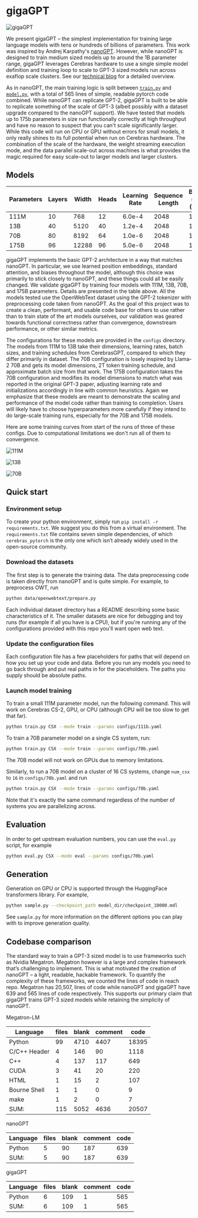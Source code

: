 # gigaGPT

![gigaGPT](assets/boats.png)

We present gigaGPT – the simplest implementation for training large language models with tens or hundreds of billions of parameters. This work was inspired by Andrej Karpathy's [nanoGPT](https://github.com/karpathy/nanoGPT/tree/master). However, while nanoGPT is designed to train medium sized models up to around the 1B parameter range, gigaGPT leverages Cerebras hardware to use a single simple model definition and training loop to scale to GPT-3 sized models run across exaflop scale clusters. See our [technical blog](https://www.cerebras.net/blog/gigaGPT) for a detailed overview.

As in nanoGPT, the main training logic is split between [`train.py`](./train.py) and [`model.py`](./model.py), with a total of 565 lines of simple, readable pytorch code combined. While nanoGPT can replicate GPT-2, gigaGPT is built to be able to replicate something of the scale of GPT-3 (albeit possibly with a dataset upgrade compared to the nanoGPT support). We have tested that models up to 175b parameters in size run functionally correctly at high throughput and have no reason to suspect that you can't scale significantly larger.
While this code will run on CPU or GPU without errors for small models, it only really shines to its full potential when run on Cerebras hardware. The combination of the scale of the hardware, the weight streaming execution mode, and the data parallel scale-out across machines is what provides the magic required for easy scale-out to larger models and larger clusters.

## Models

| Parameters | Layers | Width | Heads | Learning Rate | Sequence Length | Batch size (seq) |
| ---------- | ------ | ----- | ----- | ------------- | --------------- | ---------------- |
| 111M       | 10     | 768   | 12    | 6.0e-4        | 2048            | 120              |
| 13B        | 40     | 5120  | 40    | 1.2e-4        | 2048            | 1080             |
| 70B        | 80     | 8192  | 64    | 1.0e-6        | 2048            | 1472             |
| 175B       | 96     | 12288 | 96    | 5.0e-6        | 2048            | 1472             |

gigaGPT implements the basic GPT-2 architecture in a way that matches nanoGPT. In particular, we use learned position embeddings, standard attention, and biases throughout the model, although this choice was primarily to stick closely to nanoGPT, and these things could all be easily changed. We validate gigaGPT by training four models with 111M, 13B, 70B, and 175B parameters. Details are presented in the table above. All the models tested use the OpenWebText dataset using the GPT-2 tokenizer with preprocessing code taken from nanoGPT. As the goal of this project was to create a clean, performant, and usable code base for others to use rather than to train state of the art models ourselves, our validation was geared towards functional correctness rather than convergence, downstream performance, or other similar metrics.

The configurations for these models are provided in the `configs` directory. The models from 111M to 13B take their dimensions, learning rates, batch sizes, and training schedules from CerebrasGPT, compared to which they differ primarily in dataset. The 70B configuration is losely inspired by Llama-2 70B and gets its model dimensions, 2T token training schedule, and approximate batch size from that work. The 175B configuration takes the 70B configuration and modifies its model dimensions to match what was reported in the original GPT-3 paper, adjusting learning rate and initializations accordingly in line with common heuristics. Again we emphasize that these models are meant to demonstrate the scaling and performance of the model code rather than training to completion. Users will likely have to choose hyperparameters more carefully if they intend to do large-scale training runs, especially for the 70B and 175B models.

Here are some training curves from start of the runs of three of these configs. Due to computational limitations we don't run all of them to convergence.

![111M](assets/111m.png)

![13B](assets/13b.png)

![70B](assets/70b.png)

## Quick start

### Environment setup
To create your python environment, simply run `pip install -r requirements.txt`. We suggest you do this
from a virtual environment. The `requirements.txt` file contains seven simple dependencies, of which `cerebras_pytorch` is the only one which isn’t already widely used in the open-source community.

### Download the datasets
The first step is to generate the training data. The data preprocessing code is taken directly from nanoGPT
and is quite simple. For example, to preprocess OWT, run

```bash
python data/openwebtext/prepare.py
```

Each individual dataset directory has a README describing some basic characteristics of it. The smaller
datasets are nice for debugging and toy runs (for example if all you have is a CPU), but if you're
running any of the configurations provided with this repo you'll want open web text.

### Update the configuration files
Each configuration file has a few placeholders for paths that will depend on how you set up your code and data. Before you run any models you need to go back through and put real paths in for the placeholders. The paths you supply should be absolute paths.

### Launch model training

To train a small 111M parameter model, run the following command. This will work on Cerebras CS-2, GPU, or CPU
(although CPU will be too slow to get that far).

```bash
python train.py CSX --mode train --params configs/111b.yaml
```

To train a 70B parameter model on a single CS system, run:

```bash
python train.py CSX --mode train --params configs/70b.yaml
```

The 70B model will not work on GPUs due to memory limitations.

Similarly, to run a 70B model on a cluster of 16 CS systems, change `num_csx` to `16` in `configs/70b.yaml` and run

```bash
python train.py CSX --mode train --params configs/70b.yaml
```

Note that it's exactly the same command regardless of the number of systems you are parallelizing across.


## Evaluation

In order to get upstream evaluation numbers, you can use the `eval.py` script, for example

```bash
python eval.py CSX --mode eval --params configs/70b.yaml
```

## Generation

Generation on GPU or CPU is supported through the HuggingFace transformers library. For example,

```bash
python sample.py --checkpoint_path model_dir/checkpoint_10000.mdl
```

See `sample.py` for more information on the different options you can play with to improve
generation quality.

## Codebase comparison
The standard way to train a GPT-3 sized model is to use frameworks such as Nvidia Megatron. Megatron however is a large and complex framework that’s challenging to implement. This is what motivated the creation of nanoGPT – a light, readable, hackable framework. To quantify the complexity of these frameworks, we counted the lines of code in reach repo. Megatron has 20,507, lines of code while nanoGPT and gigaGPT have 639 and 565 lines of code respectively. This supports our primary claim that gigaGPT trains GPT-3 sized models while retaining the simplicity of nanoGPT.

Megatron-LM

| Language                  | files |        blank |      comment |         code|
| ------------------------- | ----- | ------------ | ------------ | ----------- |
| Python                    |    99 |         4710 |         4407 |       18395 |
| C/C++ Header              |     4 |          146 |           90 |        1118 |
| C++                       |     4 |          137 |          117 |         649 |
| CUDA                      |     3 |           41 |           20 |         220 |
| HTML                      |     1 |           15 |            2 |         107 |
| Bourne Shell              |     1 |            1 |            0 |           9 |
| make                      |     1 |            2 |            0 |           7 |
| SUM:                      |   115 |         5052 |         4636 |       20507 |


nanoGPT

| Language                  | files |        blank |      comment |         code|
| ------------------------- | ----- | ------------ | ------------ | ----------- |
| Python                    |     5 |           90 |          187 |         639 |
| SUM:                      |     5 |           90 |          187 |         639 |

gigaGPT

| Language                  | files |        blank |      comment |         code|
| ------------------------- | ----- | ------------ | ------------ | ----------- |
| Python                    |     6 |          109 |            1 |         565 |
| SUM:                      |     6 |          109 |            1 |         565 |

